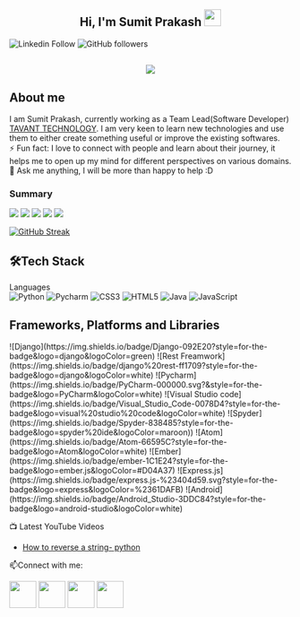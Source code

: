 <h2 align="center">Hi, I'm Sumit Prakash  <img src="https://user-images.githubusercontent.com/39955420/147578264-bae0526c-028a-49d2-8af8-d08bb4edbd2a.gif" height="30" width="30"></h2>
 
![Linkedin Follow](https://img.shields.io/badge/LinkedIn-15.5k-blue?style=social&logo=linkedin)
![GitHub followers](https://img.shields.io/github/followers/rishikagupta2468?style=social)
<!-- ![Twitter Follow](https://img.shields.io/twitter/follow/rishika5000?style=social)  -->
<!-- ![YouTube Channel Views](https://img.shields.io/youtube/channel/views/UCKTBOLj2igRhsYX1RGdV0ww?style=social)  -->


<h2 align="center"><img src="https://user-images.githubusercontent.com/39955420/147578199-56632b69-b3e8-4d9f-97e2-f046a1c2cba0.gif"></h2>

<h2>About me</h2>

I am Sumit Prakash, currently working as a Team Lead(Software Developer) [TAVANT TECHNOLOGY](https://www.tavant.com/). I am very keen to learn new technologies and use them to either create something useful or improve the existing softwares.   
⚡ Fun fact: I love to connect with people and learn about their journey, it helps me to open up my mind for different perspectives on various domains.   
💬 Ask me anything, I will be more than happy to help :D
<h3>Summary</h3>

[![](https://raw.githubusercontent.com/prakash-sumit/prakash-sumit/main/profile-summary-card-output/monokai/0-profile-details.svg)](https://github.com/vn7n24fzkq/github-profile-summary-cards)
[![](https://raw.githubusercontent.com/rishikagupta2468/rishikagupta2468/main/profile-summary-card-output/monokai/1-repos-per-language.svg)](https://github.com/vn7n24fzkq/github-profile-summary-cards) [![](https://raw.githubusercontent.com/rishikagupta2468/rishikagupta2468/main/profile-summary-card-output/monokai/2-most-commit-language.svg)](https://github.com/vn7n24fzkq/github-profile-summary-cards)
[![](https://raw.githubusercontent.com/rishikagupta2468/rishikagupta2468/main/profile-summary-card-output/monokai/3-stats.svg)](https://github.com/vn7n24fzkq/github-profile-summary-cards) [![](https://raw.githubusercontent.com/rishikagupta2468/rishikagupta2468/main/profile-summary-card-output/monokai/4-productive-time.svg)](https://github.com/vn7n24fzkq/github-profile-summary-cards)


[![GitHub Streak](https://github-readme-streak-stats.herokuapp.com/?user=prakash0510&theme=dark&ring=FFB19A&hide_border=true&currStreakNum=F6A085&fire=F6A085&currStreakLabel=F6A085)](https://git.io/streak-stats)

<h2>🛠Tech Stack</h2>

Languages  
![Python](https://img.shields.io/badge/Python-FFD43B?style=for-the-badge&logo=python&logoColor=darkgreen)
![Pycharm](https://img.shields.io/badge/PyCharm-000000.svg?&style=for-the-badge&logo=PyCharm&logoColor=white)
![CSS3](https://img.shields.io/badge/css3-%231572B6.svg?style=for-the-badge&logo=css3&logoColor=white)
![HTML5](https://img.shields.io/badge/html5-%23E34F26.svg?style=for-the-badge&logo=html5&logoColor=white)
![Java](https://img.shields.io/badge/java-%23ED8B00.svg?style=for-the-badge&logo=java&logoColor=white)
![JavaScript](https://img.shields.io/badge/javascript-%23323330.svg?style=for-the-badge&logo=javascript&logoColor=%23F7DF1E)
<!-- ![jQuery](https://img.shields.io/badge/jquery-%230769AD.svg?style=for-the-badge&logo=jquery&logoColor=white)
![NodeJS](https://img.shields.io/badge/node.js-6DA55F?style=for-the-badge&logo=node.js&logoColor=white)
![OpenCV](https://img.shields.io/badge/opencv-%23white.svg?style=for-the-badge&logo=opencv&logoColor=white)
![Spring](https://img.shields.io/badge/spring-%236DB33F.svg?style=for-the-badge&logo=spring&logoColor=white) -->

<h2>Frameworks, Platforms and Libraries</h2> 
![Django](https://img.shields.io/badge/Django-092E20?style=for-the-badge&logo=django&logoColor=green)
![Rest Freamwork](https://img.shields.io/badge/django%20rest-ff1709?style=for-the-badge&logo=django&logoColor=white)
![Pycharm](https://img.shields.io/badge/PyCharm-000000.svg?&style=for-the-badge&logo=PyCharm&logoColor=white)
![Visual Studio code](https://img.shields.io/badge/Visual_Studio_Code-0078D4?style=for-the-badge&logo=visual%20studio%20code&logoColor=white)
![Spyder](https://img.shields.io/badge/Spyder-838485?style=for-the-badge&logo=spyder%20ide&logoColor=maroon))
![Atom](https://img.shields.io/badge/Atom-66595C?style=for-the-badge&logo=Atom&logoColor=white)
![Ember](https://img.shields.io/badge/ember-1C1E24?style=for-the-badge&logo=ember.js&logoColor=#D04A37)
![Express.js](https://img.shields.io/badge/express.js-%23404d59.svg?style=for-the-badge&logo=express&logoColor=%2361DAFB)
![Android](https://img.shields.io/badge/Android_Studio-3DDC84?style=for-the-badge&logo=android-studio&logoColor=white)


📺 Latest YouTube Videos

<!-- YOUTUBE-VIDEOS-LIST:START -->
- [How to reverse a string- python](https://www.youtube.com/watch?v=KMRcgyUBFbY)
<!-- - [Inheritance in C++ &lpar;Reference book- OOP with C++ by Balagurusamy&rpar;](https://www.youtube.com/watch?v=P4CEb1GKzDk)
- [Personal branding and Profile building](https://www.youtube.com/watch?v=V9cFf3m_NwI)
- [Type Conversion in User Defined Data Types](https://www.youtube.com/watch?v=jE6mpZWgRbA)
- [Operator overloading in C++ &lpar;Reference book- OOP with C++ by E. Balagurusamy&rpar;](https://www.youtube.com/watch?v=-GqGJW3OV2w)
<!-- YOUTUBE-VIDEOS-LIST:END -->


<!-- ▶ [...more YouTube videos](https://www.youtube.com/channel/UCKTBOLj2igRhsYX1RGdV0ww) -->




📫Connect with me:


[<img src="https://user-images.githubusercontent.com/39955420/147572655-e5feabb1-2a36-467c-9906-1fc66d606b41.png" height="48" width="48">](https://www.linkedin.com/in/prakash-sumit/) 
[<img src="https://user-images.githubusercontent.com/39955420/147611479-36ad6cd0-3b53-4d46-8035-0bd940e01a57.png" height="48" width="48">](mailto:dev.prakash2505@gmail.com)
[<img src="https://user-images.githubusercontent.com/39955420/147572858-093e11d5-c974-43de-9795-f328d4cda097.png" height="48" width="48">](https://www.instagram.com/prakash_sumit25/)
[<img src="https://user-images.githubusercontent.com/39955420/147572399-e0dbf2e9-ea53-4341-8bb7-013f37a5d4ff.png" height="48" width="48">](https://www.youtube.com/channel/UCtjIWTw-0YxDugb9eyzfang) 
<!-- [<img src="https://user-images.githubusercontent.com/39955420/147572505-a0f98499-2d13-4149-a68a-a66f7ebe0e23.png" height="48" width="48">](https://twitter.com/Rishika5000)  
[<img src="https://user-images.githubusercontent.com/39955420/147606108-506d542b-a344-43d3-a4a3-aadd775f5c0b.png" height="48" width="48">](https://www.polywork.com/rishikagupta) -->


<!-- 
- 👋 Hi, I’m @prakash0510 
- 👀 I’m interested in code 
- 🌱 I’m currently learning code with 5+ yr of exp
- 💞️ I’m looking to collaborate on python and AI ML
- 📫 How to reach me ... dev.prakash2505@gmail.com
 -->
<!---
prakash0510/prakash0510 is a ✨ special ✨ repository because its `README.md` (this file) appears on your GitHub profile.
You can click the Preview link to take a look at your changes.
--->
